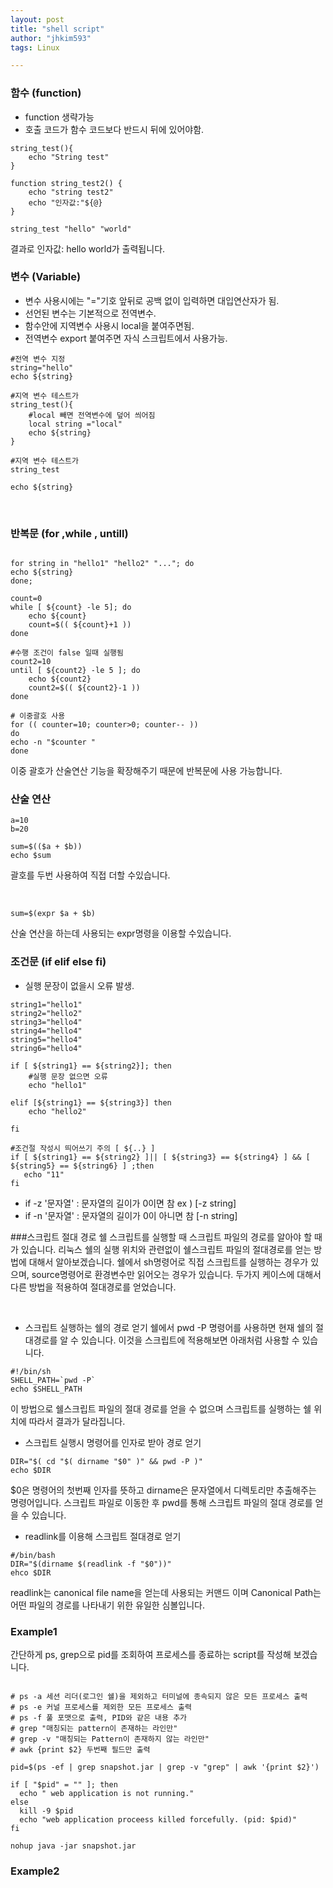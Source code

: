 ```yaml
---
layout: post
title: "shell script"
author: "jhkim593"
tags: Linux

---
```



### 함수 (function)
- function 생략가능
- 호출 코드가 함수 코드보다 반드시 뒤에 있어야함.
~~~shell
string_test(){
	echo "String test"
}

function string_test2() {
	echo "string test2"
	echo "인자값:"${@}
}

string_test "hello" "world"
~~~
결과로 인자값: hello world가 출력됩니다.

### 변수 (Variable)
- 변수 사용시에는 "="기호 앞뒤로 공백 없이 입력하면 대입연산자가 됨.
- 선언된 변수는 기본적으로 전역변수.
- 함수안에 지역변수 사용시 local을 붙여주면됨.
- 전역변수 export 붙여주면 자식 스크립트에서 사용가능.

~~~shell
#전역 변수 지정
string="hello"
echo ${string}

#지역 변수 테스트가
string_test(){
	#local 빼면 전역변수에 덮어 씌어짐
	local string ="local"
	echo ${string}
}

#지역 변수 테스트가
string_test

echo ${string}

~~~

<br>

### 반복문 (for ,while , untill)

~~~shell

for string in "hello1" "hello2" "..."; do
echo ${string}
done;

count=0
while [ ${count} -le 5]; do
	echo ${count}
	count=$(( ${count}+1 ))
done

#수행 조건이 false 일때 실행됨
count2=10
until [ ${count2} -le 5 ]; do
    echo ${count2}
    count2=$(( ${count2}-1 ))
done

# 이중괄호 사용
for (( counter=10; counter>0; counter-- ))
do
echo -n "$counter "
done
~~~
이중 괄호가 산술연산 기능을 확장해주기 때문에 반복문에 사용 가능합니다.

### 산술 연산


~~~shell
a=10
b=20

sum=$(($a + $b))
echo $sum
~~~
괄호를 두번 사용하여 직접 더할 수있습니다.

<br>


~~~shell
sum=$(expr $a + $b)
~~~
산술 연산을 하는데 사용되는 expr명령을 이용할 수있습니다.




### 조건문 (if elif else fi)
- 실행 문장이 없을시 오류 발생.
~~~shell
string1="hello1"
string2="hello2"
string3="hello4"
string4="hello4"
string5="hello4"
string6="hello4"

if [ ${string1} == ${string2}]; then
	#실행 문장 없으면 오류
	echo "hello1"

elif [${string1} == ${string3}] then
	echo "hello2"

fi

#조건절 작성시 띄어쓰기 주의 [ ${..} ]
if [ ${string1} == ${string2} ]|| [ ${string3} == ${string4} ] && [ ${string5} == ${string6} ] ;then
   echo "11"
fi
~~~

- if -z '문자열' : 문자열의 길이가 0이면 참  ex ) [-z string]
- if -n '문자열' : 문자열의 길이가 0이 아니면 참 [-n string]


###스크립트 절대 경로
쉘 스크립트를 실행할 때 스크립트 파일의 경로를 알아야 할 때가 있습니다. 리눅스 쉘의 실행 위치와 관련없이 쉘스크립트 파일의 절대경로를 얻는 방법에 대해서 알아보겠습니다. 쉘에서 sh명령어로 직접 스크립트를 실행하는 경우가 있으며, source명령어로 환경변수만 읽어오는 경우가 있습니다. 두가지 케이스에 대해서 다른 방법을 적용하여 절대경로를 얻었습니다.

<br>

- 스크립트 실행하는 쉘의 경로 얻기
쉘에서 pwd -P 명령어를 사용하면 현재 쉘의 절대경로를 알 수 있습니다. 이것을 스크립트에 적용해보면 아래처럼 사용할 수 있습니다.

~~~shell
#!/bin/sh
SHELL_PATH=`pwd -P`
echo $SHELL_PATH
~~~

이 방법으로 쉘스크립트 파일의 절대 경로를 얻을 수 없으며 스크립트를 실행하는 쉘 위치에 따라서 결과가 달라집니다.

- 스크립트 실행시 명령어를 인자로 받아 경로 얻기

~~~shell
DIR="$( cd "$( dirname "$0" )" && pwd -P )"
echo $DIR
~~~
$0은 명령어의 첫번째 인자를 뜻하고 dirname은 문자열에서 디렉토리만 추출해주는 명령어입니다.
스크립트 파일로 이동한 후 pwd를 통해 스크립트 파일의 절대 경로를 얻을 수 있습니다.


- readlink를 이용해 스크립트 절대경로 얻기
~~~shell
#/bin/bash
DIR="$(dirname $(readlink -f "$0"))"
ehco $DIR
~~~
readlink는 canonical file name을 얻는데 사용되는 커맨드 이며 Canonical Path는 어떤 파일의 경로를 나타내기 위한 유일한 심볼입니다.


### Example1
간단하게 ps, grep으로 pid를 조회하여 프로세스를 종료하는 script를 작성해 보겠습니다.

~~~shell

# ps -a 세션 리더(로그인 쉘)을 제외하고 터미널에 종속되지 않은 모든 프로세스 출력
# ps -e 커널 프로세스를 제외한 모든 프로세스 출력
# ps -f 풀 포맷으로 출력, PID와 같은 내용 추가
# grep "매칭되는 pattern이 존재하는 라인만"
# grep -v "매칭되는 Pattern이 존재하지 않는 라인만"
# awk {print $2} 두번째 필드만 출력

pid=$(ps -ef | grep snapshot.jar | grep -v "grep" | awk '{print $2}')

if [ "$pid" = "" ]; then
  echo " web application is not running."
else
  kill -9 $pid
  echo "web application proceess killed forcefully. (pid: $pid)"
fi

nohup java -jar snapshot.jar

~~~


### Example2

~~~shell

~~~
